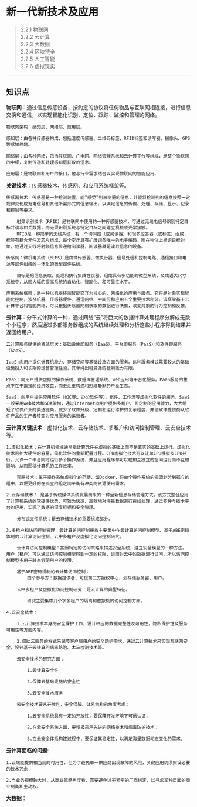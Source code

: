 # 新一代新技术及应用

> 2.2.1 物联网  
> 2.2.2 云计算  
> 2.2.3 大数据  
> 2.2.4 区块链全  
> 2.2.5 人工智能  
> 2.2.6 虚拟现实  
***

## 知识点  

**物联网**：通过信息传感设备，按约定的协议将任何物品与互联网相连接，进行信息交换和通信，以实现智能化识别、定位、跟踪、监控和管理的网络。  

    物联网架构：感知层、网络层、应用层。 

    感知层：由各种传感器构成，包括温度传感器、二维码标签、RFID标签和读写器、摄像头、GPS等感知终端。  

    网络层：由各种网络，包括互联网、广电网、网络管理系统和云计算平台等组成，是整个物联网的中枢，复制传递和处理感知层获取的信息。  

    应用层：是物联网和用户的接口，他与行业需求结合以实现物联网的智能应用。  

**关键技术**：传感器技术、传感网、和应用系统框架等。  

    传感器技术：传感器是一种检测装置，能“感受”到被测量的信息，并能将检测到的信息按照一定规律变化成为电信号和其他所需形式的信息输出，以满足信息的传输、处理、存储、显示、记录和控制等要求。  

        射频识别技术（RFID）是物联网中使用的一种传感器技术，可通过无线电信号识别特定目标并读写相关数据，而无须识别系统与特定目标之间建立机械或光学接触。  
        RFID是一种简单的无线系统，有一个询问器（或阅读器）和很多应答器（或标签）组成，标签有耦合元件及芯片组成，每个变迁具有扩展词条唯一的电子编码，附在物体上标识目标对象，他通过天线将射频信息传递给阅读器，阅读器就是读取信息的设备。  

    传感网：微机电系统（MEMS）是由微传感器、微执行器、信号处理和控制电路、通信接口和电源等部件组成的一体化的微型器件系统。

        目标是把信息获取、处理和执行集成在仪器、组成具有多功能的微型系统，及成语大尺寸系统中，从而大幅的提高系统的自动化、智能化、和可靠性水平。  

    应用系统框架：是一种以机器终端智能交互为核心的、网络化的应用与服务。它将是对象实现智能化控制，涉及机器、传感器硬件、通信网络、中间价和应用五个重要技术部分。该框架基于云计算平台和智能网络，可以根据传感器网络获取的数据进行决策，改变对象的行为控制和反馈。  

**云计算**：分布式计算的一种，通过网络“云”将巨大的数据计算处理程序分解成无数个小程序，然后通过多部服务器组成的系统继续处理和分析这些小程序得到结果并返回给用户。  

    云计算服务提供的资源层次：基础设施即服务（IaaS）、平台即服务（PaaS）和软件即服务（SaaS）。  

    IaaS:向用户提供计算机能力、存储空间等基础设施方面的服务。这种服务模式需要较大的基础设施投入和长期的运营管理经验，其单纯出租资源的盈利能力有限。  

    PaaS：向用户提供虚拟的操作系统、数据库管理系统、web应用等平台化服务。PaaS服务的重点不在于直接的经济效益，而更注重构建和形成静默的产业生态。  

    SaaS：向用户提供应用软件（如CMR、办公软件等）、组件、工作流等虚拟化软件的服务，SaaS一般采用web技术和SOA架构，通过Internet向用户提供多租户、可定制的应用能力，大大缩短了软件产业的渠道链条，减少了软件升级、定制和运行维护的复杂程度，并使软件提供商从软件产品的生产者转变为应用服务的运营者。  

**云计算关键技术**：虚拟化技术、云存储技术、多租户和访问控制管理、云安全技术等。  

    1.虚拟化技术：在计算机领域通常指计算元件在虚拟的基础上而不是真实的基础上运行。虚拟化技术可扩大硬件的容量，简化软件的重新配置过程。CPU虚拟化技术可以让单CPU模拟多CPU并行，允许一个平台同时运行多个操作系统，并且应用程序都可以在相互独立的空间运行而不互相影响，从而图稿计算机的工作效率。  

        容器技术：属于操作系统虚拟化的范畴，如Docker，将单个操作系统的资源划分到孤立的组中，以便更好的在孤立的组之间平衡有冲突的资源使用需求。  

    2.云存储技术： 是基于传统媒体系统发展而来的一种全新信息存储管理方式，该方式整合应用了计算机系统的软硬件优势，可较为快速、高效地对海量数据进行在线处理，通过多种与技术平台的应用，实现了数据的深度挖掘和安全管理。  

        分布式文件系统：是云存储技术的重要组成部分，  

    3.多租户和访问控制管理：云计算访问控制援救主要集中在云计算访问控制模型、基于ABE密码体制的云计算访问控制、云中多租户及虚拟化访问控制研究。  

        云计算访问控制模型：按照特定的访问策略来描述安全系统，建立安全模型的一种方法。用户（租户）可以通过访问控制模型得到一定的权限，进而对云中的数据进行访问，所以访问控制模型多用于静态分配用户的权限。  
        
        基于ABE密码机制的云计算访问控制：
            四个参与方：数据提供者、可信第三方授权中心、云存储服务器、用户。  

        云中多租户及虚拟化访问控制研究：是云计算的典型特征。
            
            研究主要集中几个字多租户的隔离和虚拟机的访问控制方面。  

    4.云安全技术：

        1.云计算技术本身的安全保护工作，设计相应的数据完整性及可用性，隐私保护性及服务可用性等方面内容。  

        2.借助云服务的方式来保障客户端用户的安全防护需求，通过云计算技术来实现互联网安全，设计基于云计算的病毒防治、木马检测技术等。  

        云安全技术的研究方面：

            1.云计算安全性

            2.保障云基础设施的安全性

            3.云安全技术服务  

        云安全技术要从开放性，安全保障、体系结构的角度考虑：

            1.云安全系统具有一定的开放性，要保障开发环境下可信认证；
            
            2.在云安全系统方面，要积极采用先进的网络技术和病毒防护技术；

            3.在云安全体系构建过程中，要保证其稳定性，以满足海量数据动态变化的需求。  

**云计算面临的问题**:

    1.云端能提供相当高的可用性，但为了避免单一供应商出现故障的风险，关键应用仍须架设必要的技术冗余； 

    2.当业务规模较大时，从商业策略角度看，需要避免过于紧密的厂商绑定，以寻求某种层面的商业制衡和主动权。  

**大数据**：